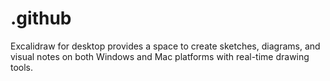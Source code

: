 # .github
Excalidraw for desktop provides a space to create sketches, diagrams, and visual notes on both Windows and Mac platforms with real-time drawing tools.
